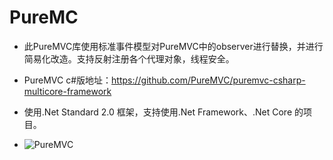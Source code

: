 # PureMC

- 此PureMVC库使用标准事件模型对PureMVC中的observer进行替换，并进行简易化改造。支持反射注册各个代理对象，线程安全。

- PureMVC c#版地址：https://github.com/PureMVC/puremvc-csharp-multicore-framework

- 使用.Net Standard 2.0 框架，支持使用.Net Framework、.Net Core 的项目。

- ![PureMVC](https://user-images.githubusercontent.com/44013616/130308024-b69361e3-60f8-4da0-9496-410deb3bb2cc.png)


